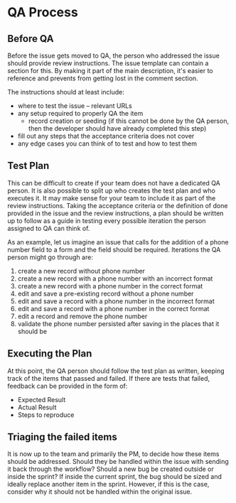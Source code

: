 # QA Process

## Before QA

Before the issue gets moved to QA, the person who addressed the issue should provide review instructions. The issue template can contain a section for this. By making it part of the main description, it's easier to reference and prevents from getting lost in the comment section.

The instructions should at least include:
- where to test the issue – relevant URLs
- any setup required to properly QA the item
  - record creation or seeding (if this cannot be done by the QA person, then the developer should have already completed this step)
- fill out any steps that the acceptance criteria does not cover
- any edge cases you can think of to test and how to test them

## Test Plan
This can be difficult to create if your team does not have a dedicated QA person. It is also possible to split up who creates the test plan and who executes it. It may make sense for your team to include it as part of the review instructions. Taking the acceptance criteria or the definition of done provided in the issue and the review instructions, a plan should be written up to follow as a guide in testing every possible iteration the person assigned to QA can think of.

As an example, let us imagine an issue that calls for the addition of a phone number field to a form and the field should be required. Iterations the QA person might go through are:
1. create a new record without phone number
2. create a new record with a phone number with an incorrect format
3. create a new record with a phone number in the correct format
4. edit and save a pre-existing record without a phone number
5. edit and save a record with a phone number in the incorrect format
6. edit and save a record with a phone number in the correct format
7. edit a record and remove the phone number
8. validate the phone number persisted after saving in the places that it should be

## Executing the Plan
At this point, the QA person should follow the test plan as written, keeping track of the items that passed and failed. If there are tests that failed, feedback can be provided in the form of:
- Expected Result
- Actual Result
- Steps to reproduce

## Triaging the failed items
It is now up to the team and primarily the PM, to decide how these items should be addressed. Should they be handled within the issue with sending it back through the workflow? Should a new bug be created outside or inside the sprint? If inside the current sprint, the bug should be sized and ideally replace another item in the sprint. However, if this is the case, consider why it should not be handled within the original issue.
